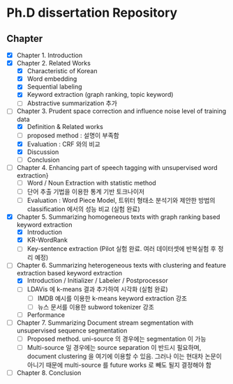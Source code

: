 # Ph.D  dissertation Repository

## Chapter

- [x] Chapter 1. Introduction
- [x] Chapter 2. Related Works
  - [x] Characteristic of Korean
  - [x] Word embedding
  - [x] Sequential labeling
  - [x] Keyword extraction (graph ranking, topic keyword)
  - [ ] Abstractive summarization 추가
- [ ] Chapter 3. Prudent space correction and influence noise level of training data
  - [x] Definition & Related works
  - [ ] proposed method : 설명이 부족함
  - [x] Evaluation : CRF 와의 비교
  - [x] Discussion
  - [ ] Conclusion
- [ ] Chapter 4. Enhancing part of speech tagging with unsupervised word extraction}
  - [ ] Word / Noun Extraction with statistic method
  - [ ] 단어 추출 기법을 이용한 통계 기반 토크나이저
  - [ ] Evaluation : Word Piece Model, 트위터 형태소 분석기와 제안한 방법의 classification 에서의 성능 비교 (실험 완료)
- [x] Chapter 5. Summarizing homogeneous texts with graph ranking based keyword extraction
  - [x] Introduction
  - [x] KR-WordRank
  - [ ] Key-sentence extraction (Pilot 실험 완료. 여러 데이터셋에 반복실험 후 정리 예정)
- [ ] Chapter 6. Summarizing heterogeneous texts with clustering and feature extraction based keyword extraction
  - [x] Introduction / Initializer / Labeler / Postprocessor
  - [ ] LDAVis 에 k-means 결과 추가하여 시각화 (실험 완료)
    - [ ] IMDB 예시를 이용한 k-means keyword extraction 강조
    - [ ] 뉴스 문서를 이용한 subword tokenizer 강조
  - [ ] Performance
- [ ] Chapter 7. Summarizing Document stream segmentation with unsupervised sequence segmentation
  - [ ] Proposed method. uni-source 의 경우에는 segmentation 이 가능
  - [ ] Multi-source 일 경우에는 source separation 이 반드시 필요하며, document clustering 을 여기에 이용할 수 있음. 그러나 이는 현대차 논문이 아니기 때문에 multi-source 를 future works 로 빼도 될지 결정해야 함
- [ ] Chapter 8. Conclusion
